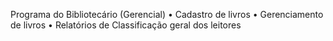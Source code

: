 Programa do Bibliotecário (Gerencial)
• Cadastro de livros
• Gerenciamento de livros
• Relatórios de Classificação geral dos leitores

